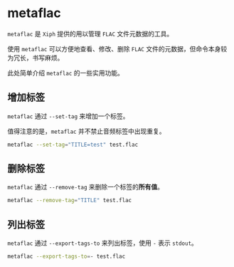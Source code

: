 # metaflac

`metaflac` 是 `Xiph` 提供的用以管理 `FLAC` 文件元数据的工具。

使用 `metaflac` 可以方便地查看、修改、删除 `FLAC` 文件的元数据，但命令本身较为冗长，书写麻烦。

此处简单介绍 `metaflac` 的一些实用功能。

## 增加标签

`metaflac` 通过 `--set-tag` 来增加一个标签。

值得注意的是，`metaflac` 并不禁止音频标签中出现重复。

```bash
metaflac --set-tag="TITLE=test" test.flac
```

## 删除标签

`metaflac` 通过 `--remove-tag` 来删除一个标签的**所有值**。

```bash
metaflac --remove-tag="TITLE" test.flac
```

## 列出标签

`metaflac` 通过 `--export-tags-to` 来列出标签，使用 `-` 表示 `stdout`。

```bash
metaflac --export-tags-to=- test.flac
```

